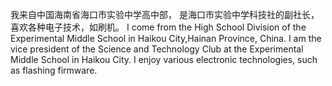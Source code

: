 我来自中国海南省海口市实验中学高中部，
是海口市实验中学科技社的副社长，
喜欢各种电子技术，如刷机。
I come from the High School Division of the Experimental Middle School in Haikou City,Hainan Province, China. 
I am the vice president of the Science and Technology Club at the Experimental Middle School in Haikou City.
I enjoy various electronic technologies, such as flashing firmware.
